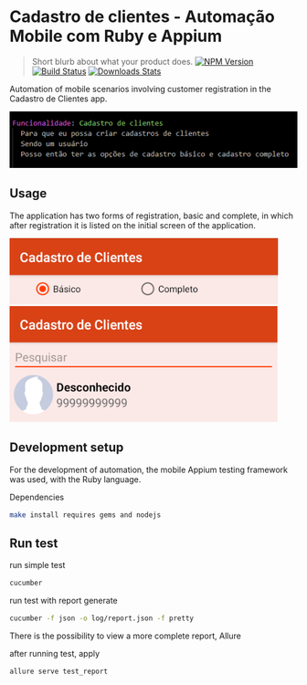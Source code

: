 # Cadastro de clientes - Automação Mobile com Ruby e Appium
> Short blurb about what your product does.
[![NPM Version][npm-image]][npm-url]
[![Build Status][travis-image]][travis-url]
[![Downloads Stats][npm-downloads]][npm-url]


Automation of mobile scenarios involving customer registration in the Cadastro de Clientes app.

![](Screenshot_1.png)


## Usage

The application has two forms of registration, basic and complete, in which after registration it is listed on the initial screen of the application.

![](Screenshot_2.png)
![](Screenshot_3.png)


## Development setup

For the development of automation, the mobile Appium testing framework was used, with the Ruby language. 

Dependencies

```sh
make install requires gems and nodejs

```

## Run test

run simple test
```sh
cucumber

```
run test with report generate
```sh
cucumber -f json -o log/report.json -f pretty

```

There is the possibility to view a more complete report, Allure

after running test, apply
```sh
allure serve test_report

```

<!-- Markdown link & img dfn's -->
[npm-image]: https://img.shields.io/npm/v/datadog-metrics.svg?style=flat-square
[npm-url]: https://npmjs.org/package/datadog-metrics
[npm-downloads]: https://img.shields.io/npm/dm/datadog-metrics.svg?style=flat-square
[travis-image]: https://img.shields.io/travis/dbader/node-datadog-metrics/master.svg?style=flat-square
[travis-url]: https://travis-ci.org/dbader/node-datadog-metrics
[wiki]: https://github.com/yourname/yourproject/wiki